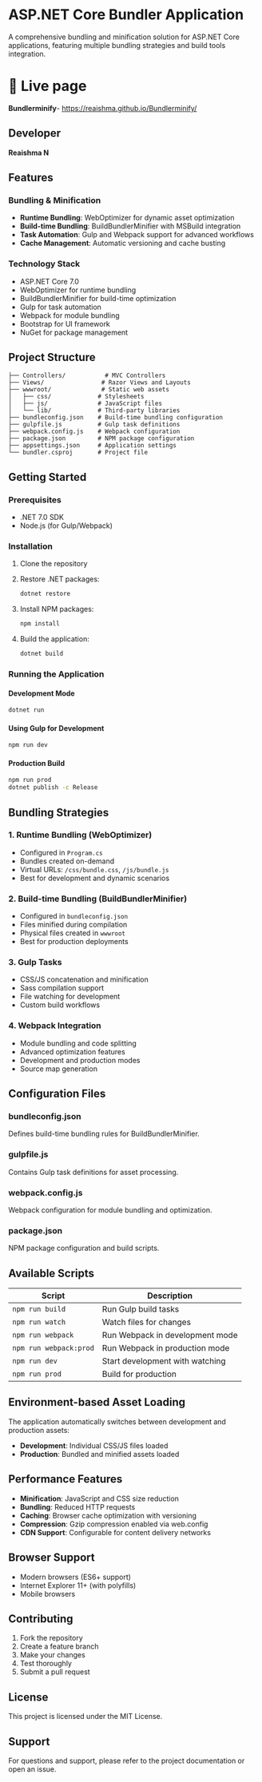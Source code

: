 # ASP.NET Core Bundler Application

A comprehensive bundling and minification solution for ASP.NET Core applications, featuring multiple bundling strategies and build tools integration.

# 🚀 Live page

**Bundlerminify**- https://reaishma.github.io/Bundlerminify/

## Developer 

**Reaishma N**

## Features

### Bundling & Minification
- **Runtime Bundling**: WebOptimizer for dynamic asset optimization
- **Build-time Bundling**: BuildBundlerMinifier with MSBuild integration
- **Task Automation**: Gulp and Webpack support for advanced workflows
- **Cache Management**: Automatic versioning and cache busting

### Technology Stack
- ASP.NET Core 7.0
- WebOptimizer for runtime bundling
- BuildBundlerMinifier for build-time optimization
- Gulp for task automation
- Webpack for module bundling
- Bootstrap for UI framework
- NuGet for package management

## Project Structure

```
├── Controllers/           # MVC Controllers
├── Views/                # Razor Views and Layouts
├── wwwroot/              # Static web assets
│   ├── css/             # Stylesheets
│   ├── js/              # JavaScript files
│   └── lib/             # Third-party libraries
├── bundleconfig.json    # Build-time bundling configuration
├── gulpfile.js          # Gulp task definitions
├── webpack.config.js    # Webpack configuration
├── package.json         # NPM package configuration
├── appsettings.json     # Application settings
└── bundler.csproj       # Project file

```

## Getting Started

### Prerequisites
- .NET 7.0 SDK
- Node.js (for Gulp/Webpack)

### Installation

1. Clone the repository
2. Restore .NET packages:
   ```bash
   dotnet restore
   ```

3. Install NPM packages:
   ```bash
   npm install
   ```

4. Build the application:
   ```bash
   dotnet build
   ```

### Running the Application

#### Development Mode
```bash
dotnet run
```

#### Using Gulp for Development
```bash
npm run dev
```

#### Production Build
```bash
npm run prod
dotnet publish -c Release
```

## Bundling Strategies

### 1. Runtime Bundling (WebOptimizer)
- Configured in `Program.cs`
- Bundles created on-demand
- Virtual URLs: `/css/bundle.css`, `/js/bundle.js`
- Best for development and dynamic scenarios

### 2. Build-time Bundling (BuildBundlerMinifier)
- Configured in `bundleconfig.json`
- Files minified during compilation
- Physical files created in `wwwroot`
- Best for production deployments

### 3. Gulp Tasks
- CSS/JS concatenation and minification
- Sass compilation support
- File watching for development
- Custom build workflows

### 4. Webpack Integration
- Module bundling and code splitting
- Advanced optimization features
- Development and production modes
- Source map generation

## Configuration Files

### bundleconfig.json
Defines build-time bundling rules for BuildBundlerMinifier.

### gulpfile.js
Contains Gulp task definitions for asset processing.

### webpack.config.js
Webpack configuration for module bundling and optimization.

### package.json
NPM package configuration and build scripts.

## Available Scripts

| Script | Description |
|--------|-------------|
| `npm run build` | Run Gulp build tasks |
| `npm run watch` | Watch files for changes |
| `npm run webpack` | Run Webpack in development mode |
| `npm run webpack:prod` | Run Webpack in production mode |
| `npm run dev` | Start development with watching |
| `npm run prod` | Build for production |

## Environment-based Asset Loading

The application automatically switches between development and production assets:

- **Development**: Individual CSS/JS files loaded
- **Production**: Bundled and minified assets loaded

## Performance Features

- **Minification**: JavaScript and CSS size reduction
- **Bundling**: Reduced HTTP requests
- **Caching**: Browser cache optimization with versioning
- **Compression**: Gzip compression enabled via web.config
- **CDN Support**: Configurable for content delivery networks

## Browser Support

- Modern browsers (ES6+ support)
- Internet Explorer 11+ (with polyfills)
- Mobile browsers

## Contributing

1. Fork the repository
2. Create a feature branch
3. Make your changes
4. Test thoroughly
5. Submit a pull request

## License

This project is licensed under the MIT License.

## Support

For questions and support, please refer to the project documentation or open an issue.
